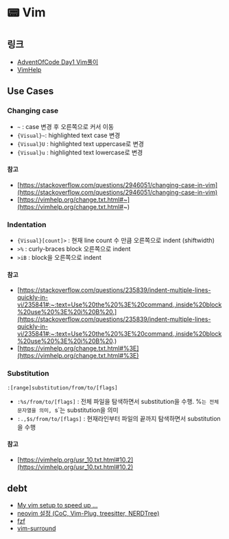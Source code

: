 # 📟 Vim

<ImageWithCaption src="https://i.redd.it/yffw4nzgv9a11.jpg" alt="The FOOL...">
    <template v-slot:figcaption>
        <a href="https://www.reddit.com/r/ProgrammerHumor/comments/8z99lf/vim_no_exit_d_d/" target="_blank">출처 : VIM! No EXIT !! :D :D</a>
    </template>
</ImageWithCaption>

## 링크
-  [AdventOfCode Day1 Vim풀이](https://www.reddit.com/r/adventofcode/comments/r66vow/comment/hmrrmwr/?utm_source=share&utm_medium=web2x&context=3)
-  [VimHelp](https://vimhelp.org/)

## Use Cases

### Changing case

-  `~` : case 변경 후 오른쪽으로 커서 이동
-  `{Visual}~`: highlighted text case 변경
-  `{Visual}U` : highlighted text uppercase로 변경
-  `{Visual}u` : highlighted text lowercase로 변경

#### 참고 

-  [https://stackoverflow.com/questions/2946051/changing-case-in-vim](https://stackoverflow.com/questions/2946051/changing-case-in-vim)
-  [https://vimhelp.org/change.txt.html#~](https://vimhelp.org/change.txt.html#~)

### Indentation

- `{Visual}[count]>` : 현재 line count 수 만큼 오른쪽으로 indent (shiftwidth)
- `>%` : curly-braces block 오른쪽으로 indent
- `>iB` : block을 오른쪽으로 indent

#### 참고

- [https://stackoverflow.com/questions/235839/indent-multiple-lines-quickly-in-vi/235841#:~:text=Use%20the%20%3E%20command.,inside%20block%20use%20%3E%20i%20B%20.](https://stackoverflow.com/questions/235839/indent-multiple-lines-quickly-in-vi/235841#:~:text=Use%20the%20%3E%20command.,inside%20block%20use%20%3E%20i%20B%20.)
- [https://vimhelp.org/change.txt.html#%3E](https://vimhelp.org/change.txt.html#%3E)

### Substitution

`:[range]substitution/from/to/[flags]`

- `:%s/from/to/[flags]` : 전체 파일을 탐색하면서 substitution을 수행. %`는 전체 문자열을 의미, `s`는 substitution을 의미
- `:.,$s/from/to/[flags]` : 현재라인부터 파일의 끝까지 탐색하면서 substitution을 수행

#### 참고

- [https://vimhelp.org/usr_10.txt.html#10.2](https://vimhelp.org/usr_10.txt.html#10.2)


## debt

-  [My vim setup to speed up ...](https://www.youtube.com/watch?v=UZBjt04y4Oo)
-  [neovim 설정 (CoC, Vim-Plug, treesitter, NERDTree)](https://velog.io/@mythos/Linux-neovim-%EC%84%A4%EC%A0%95-CoC-Vim-Plug-treesitter-NERDTree)
-  [fzf](https://github.com/junegunn/fzf)
-  [vim-surround](https://github.com/tpope/vim-surround)

<style scoped>
.figure {
  margin: 0 auto;
  width: 450px;
}
</style>
